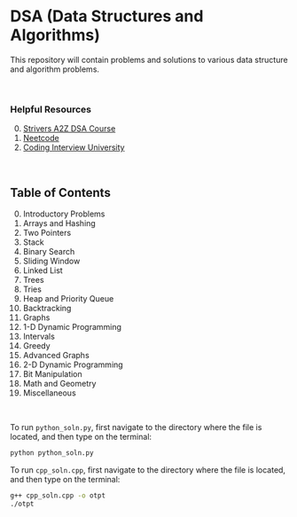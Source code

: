 # DSA (Data Structures and Algorithms)

This repository will contain problems and solutions to various data structure and algorithm problems.

<br>

### Helpful Resources

0. [Strivers A2Z DSA Course](https://takeuforward.org/strivers-a2z-dsa-course/strivers-a2z-dsa-course-sheet-2/)
1. [Neetcode](https://neetcode.io/practice)
2. [Coding Interview University](https://github.com/jwasham/coding-interview-university)

<br>

## Table of Contents

0. Introductory Problems
1. Arrays and Hashing
2. Two Pointers
3. Stack
4. Binary Search
5. Sliding Window
6. Linked List
7. Trees
8. Tries
9. Heap and Priority Queue
10. Backtracking
11. Graphs
12. 1-D Dynamic Programming
13. Intervals
14. Greedy
15. Advanced Graphs
16. 2-D Dynamic Programming
17. Bit Manipulation
18. Math and Geometry
19. Miscellaneous

<br>

To run `python_soln.py`, first navigate to the directory where the file is located, and then type on the terminal:
```bash
python python_soln.py
```

To run `cpp_soln.cpp`, first navigate to the directory where the file is located, and then type on the terminal:
```bash
g++ cpp_soln.cpp -o otpt
./otpt
```
